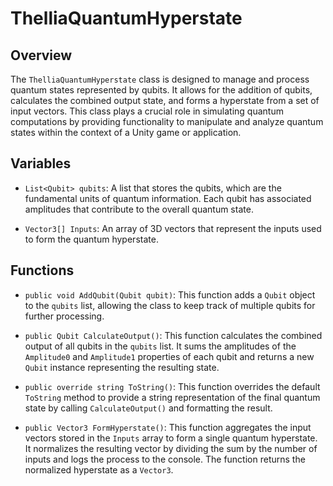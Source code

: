 # ThelliaQuantumHyperstate

## Overview
The `ThelliaQuantumHyperstate` class is designed to manage and process quantum states represented by qubits. It allows for the addition of qubits, calculates the combined output state, and forms a hyperstate from a set of input vectors. This class plays a crucial role in simulating quantum computations by providing functionality to manipulate and analyze quantum states within the context of a Unity game or application.

## Variables
- `List<Qubit> qubits`: A list that stores the qubits, which are the fundamental units of quantum information. Each qubit has associated amplitudes that contribute to the overall quantum state.

- `Vector3[] Inputs`: An array of 3D vectors that represent the inputs used to form the quantum hyperstate.

## Functions
- `public void AddQubit(Qubit qubit)`: This function adds a `Qubit` object to the `qubits` list, allowing the class to keep track of multiple qubits for further processing.

- `public Qubit CalculateOutput()`: This function calculates the combined output of all qubits in the `qubits` list. It sums the amplitudes of the `Amplitude0` and `Amplitude1` properties of each qubit and returns a new `Qubit` instance representing the resulting state.

- `public override string ToString()`: This function overrides the default `ToString` method to provide a string representation of the final quantum state by calling `CalculateOutput()` and formatting the result.

- `public Vector3 FormHyperstate()`: This function aggregates the input vectors stored in the `Inputs` array to form a single quantum hyperstate. It normalizes the resulting vector by dividing the sum by the number of inputs and logs the process to the console. The function returns the normalized hyperstate as a `Vector3`.